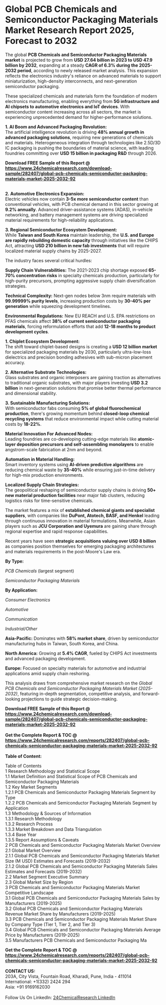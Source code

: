 <h1>Global PCB Chemicals and Semiconductor Packaging Materials Market Research Report 2025, Forecast to 2032</h1><p>The global <strong>PCB Chemicals and Semiconductor Packaging Materials market</strong> is projected to grow from <strong>USD 27.64 billion in 2023 to USD 47.9 billion by 2032</strong>, expanding at a steady <strong>CAGR of 6.3% during the 2025-2032 period</strong>, according to newly released market analysis. This expansion reflects the electronics industry's reliance on advanced materials to support miniaturization, high-density interconnects, and next-generation semiconductor packaging.</p><p>These specialized chemicals and materials form the foundation of modern electronics manufacturing, enabling everything from <strong>5G infrastructure and AI chipsets to automotive electronics and IoT devices</strong>. With semiconductor content increasing across all sectors, the market is experiencing unprecedented demand for higher-performance solutions.</p><p><strong>1. AI Boom and Advanced Packaging Revolution:</strong><br>
The artificial intelligence revolution is driving <strong>48% annual growth in advanced packaging solutions</strong>, requiring new generations of chemicals and materials. Heterogeneous integration through technologies like 2.5D/3D IC packaging is pushing the boundaries of material science, with leading foundries committing over <strong>USD 15 billion in packaging R&amp;D</strong> through 2026.</p><div><b>Download FREE Sample of this Report @ 
            <a href="https://www.24chemicalresearch.com/download-sample/282407/global-pcb-chemicals-semiconductor-packaging-materials-market-2025-2032-92">
            https://www.24chemicalresearch.com/download-sample/282407/global-pcb-chemicals-semiconductor-packaging-materials-market-2025-2032-92</a></b></div><br><p><strong>2. Automotive Electronics Expansion:</strong><br>
Electric vehicles now contain <strong>3-5x more semiconductor content</strong> than conventional vehicles, with PCB chemical demand in this sector growing at <strong>9.2% annually</strong>. Advanced driver-assistance systems (ADAS), in-vehicle networking, and battery management systems are driving specialized material requirements for high-reliability applications.</p><p><strong>3. Regional Semiconductor Ecosystem Development:</strong><br>
While <strong>Taiwan and South Korea</strong> maintain leadership, the <strong>U.S. and Europe are rapidly rebuilding domestic capacity</strong> through initiatives like the CHIPS Act, attracting <strong>USD 210 billion in new fab investments</strong> that will require localized material supply chains by 2025-2027.</p><p>The industry faces several critical hurdles:</p><p><strong>Supply Chain Vulnerabilities:</strong> The 2021-2023 chip shortage exposed <strong>65-70% concentration risks</strong> in specialty chemicals production, particularly for high-purity precursors, prompting aggressive supply chain diversification strategies.</p><p><strong>Technical Complexity:</strong> Next-gen nodes below 3nm require materials with <strong>99.99999% purity levels</strong>, increasing production costs by <strong>30-40% per generation</strong> while squeezing development timelines.</p><p><strong>Environmental Regulations:</strong> New EU REACH and U.S. EPA restrictions on PFAS chemicals affect <strong>38% of current semiconductor packaging materials</strong>, forcing reformulation efforts that add <strong>12-18 months to product development cycles</strong>.</p><p><strong>1. Chiplet Ecosystem Development:</strong><br>
The shift toward chiplet-based designs is creating a <strong>USD 12 billion market</strong> for specialized packaging materials by 2030, particularly ultra-low-loss dielectrics and precision bonding adhesives with sub-micron placement accuracy.</p><p><strong>2. Alternative Substrate Technologies:</strong><br>
Glass substrates and organic interposers are gaining traction as alternatives to traditional organic substrates, with major players investing <strong>USD 3.2 billion</strong> in next-generation solutions that promise better thermal performance and dimensional stability.</p><p><strong>3. Sustainable Manufacturing Solutions:</strong><br>
With semiconductor fabs consuming <strong>5% of global fluorochemical production</strong>, there's growing momentum behind <strong>closed-loop chemical recycling systems</strong> that reduce environmental impact while cutting material costs by <strong>18-22%</strong>.</p><p><strong>Material Innovation For Advanced Nodes:</strong><br>
	Leading foundries are co-developing cutting-edge materials like <strong>atomic-layer deposition precursors and self-assembling monolayers</strong> to enable angstrom-scale fabrication at 2nm and beyond.</p><p><strong>Automation in Material Handling:</strong><br>
	Smart inventory systems using <strong>AI-driven predictive algorithms</strong> are reducing chemical waste by <strong>35-40%</strong> while ensuring just-in-time delivery for high-mix production environments.</p><p><strong>Localized Supply Chain Strategies:</strong><br>
	The geopolitical reshaping of semiconductor supply chains is driving <strong>50+ new material production facilities</strong> near major fab clusters, reducing logistics risks for time-sensitive chemicals.</p><p>The market features a mix of <strong>established chemical giants and specialist suppliers</strong>, with companies like <strong>DuPont, Atotech, BASF, and Henkel</strong> leading through continuous innovation in material formulations. Meanwhile, Asian players such as <strong>JCU Corporation and Uyemura</strong> are gaining share through regional expertise and rapid response capabilities.</p><p>Recent years have seen <strong>strategic acquisitions valuing over USD 8 billion</strong> as companies position themselves for emerging packaging architectures and materials requirements in the post-Moore's Law era.</p><p><strong>By Type:</strong></p><p><em>PCB Chemicals</em> (largest segment)</p><p><em>Semiconductor Packaging Materials</em></p><p><strong>By Application:</strong></p><p><em>Consumer Electronics</em></p><p><em>Automotive</em></p><p><em>Communication</em></p><p><em>Industrial/Other</em></p><p><strong>Asia-Pacific:</strong> Dominates with <strong>58% market share</strong>, driven by semiconductor manufacturing hubs in Taiwan, South Korea, and China.</p><p><strong>North America:</strong> Growing at <strong>5.4% CAGR</strong>, fueled by CHIPS Act investments and advanced packaging development.</p><p><strong>Europe:</strong> Focused on specialty materials for automotive and industrial applications amid supply chain reshoring.</p><p>This analysis draws from comprehensive market research on the <em>Global PCB Chemicals and Semiconductor Packaging Materials Market (2025-2032)</em>, featuring in-depth segmentation, competitive analysis, and forward-looking projections to guide strategic decision-making.</p><div><b>Download FREE Sample of this Report @ 
            <a href="https://www.24chemicalresearch.com/download-sample/282407/global-pcb-chemicals-semiconductor-packaging-materials-market-2025-2032-92">
            https://www.24chemicalresearch.com/download-sample/282407/global-pcb-chemicals-semiconductor-packaging-materials-market-2025-2032-92</a></b></div><br><div><b>Get the Complete Report & TOC @ 
            <a href="https://www.24chemicalresearch.com/reports/282407/global-pcb-chemicals-semiconductor-packaging-materials-market-2025-2032-92">
            https://www.24chemicalresearch.com/reports/282407/global-pcb-chemicals-semiconductor-packaging-materials-market-2025-2032-92</a></b></div><br>
            <b>Table of Content:</b><p>Table of Contents<br />
1 Research Methodology and Statistical Scope<br />
1.1 Market Definition and Statistical Scope of PCB Chemicals and Semiconductor Packaging Materials<br />
1.2 Key Market Segments<br />
1.2.1 PCB Chemicals and Semiconductor Packaging Materials Segment by Type<br />
1.2.2 PCB Chemicals and Semiconductor Packaging Materials Segment by Application<br />
1.3 Methodology & Sources of Information<br />
1.3.1 Research Methodology<br />
1.3.2 Research Process<br />
1.3.3 Market Breakdown and Data Triangulation<br />
1.3.4 Base Year<br />
1.3.5 Report Assumptions & Caveats<br />
2 PCB Chemicals and Semiconductor Packaging Materials Market Overview<br />
2.1 Global Market Overview<br />
2.1.1 Global PCB Chemicals and Semiconductor Packaging Materials Market Size (M USD) Estimates and Forecasts (2019-2032)<br />
2.1.2 Global PCB Chemicals and Semiconductor Packaging Materials Sales Estimates and Forecasts (2019-2032)<br />
2.2 Market Segment Executive Summary<br />
2.3 Global Market Size by Region<br />
3 PCB Chemicals and Semiconductor Packaging Materials Market Competitive Landscape<br />
3.1 Global PCB Chemicals and Semiconductor Packaging Materials Sales by Manufacturers (2019-2025)<br />
3.2 Global PCB Chemicals and Semiconductor Packaging Materials Revenue Market Share by Manufacturers (2019-2025)<br />
3.3 PCB Chemicals and Semiconductor Packaging Materials Market Share by Company Type (Tier 1, Tier 2, and Tier 3)<br />
3.4 Global PCB Chemicals and Semiconductor Packaging Materials Average Price by Manufacturers (2019-2025)<br />
3.5 Manufacturers PCB Chemicals and Semiconductor Packaging Ma</p><div><b>Get the Complete Report & TOC @ 
            <a href="https://www.24chemicalresearch.com/reports/282407/global-pcb-chemicals-semiconductor-packaging-materials-market-2025-2032-92">
            https://www.24chemicalresearch.com/reports/282407/global-pcb-chemicals-semiconductor-packaging-materials-market-2025-2032-92</a></b></div><br><b>CONTACT US:</b><br>
            203A, City Vista, Fountain Road, Kharadi, Pune, India - 411014<br>
            International: +1(332) 2424 294<br>
            Asia: +91 9169162030 <br><br>
            Follow Us On LinkedIn: <a href="https://www.linkedin.com/company/24chemicalresearch/">24ChemicalResearch LinkedIn</a>